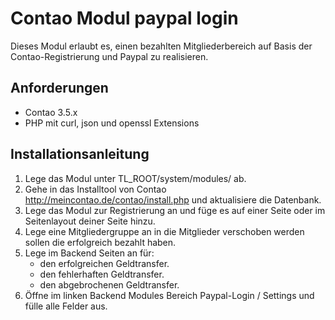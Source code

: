 # Contao Modul paypal login
Dieses Modul erlaubt es, einen bezahlten Mitgliederbereich auf Basis der Contao-Registrierung und Paypal zu realisieren.

## Anforderungen

* Contao 3.5.x
* PHP mit curl, json und openssl Extensions

## Installationsanleitung

1. Lege das Modul unter TL_ROOT/system/modules/ ab.
2. Gehe in das Installtool von Contao http://meincontao.de/contao/install.php und aktualisiere die Datenbank.
3. Lege das Modul zur Registrierung an und füge es auf einer Seite oder im Seitenlayout deiner Seite hinzu.
4. Lege eine Mitgliedergruppe an in die Mitglieder verschoben werden sollen die erfolgreich bezahlt haben.
5. Lege im Backend Seiten an für:
    * den erfolgreichen Geldtransfer.
    * den fehlerhaften Geldtransfer.
    * den abgebrochenen Geldtransfer.
6. Öffne im linken Backend Modules Bereich Paypal-Login / Settings und fülle alle Felder aus.
